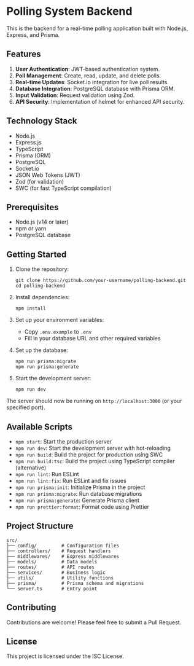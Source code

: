 # Polling System Backend

This is the backend for a real-time polling application built with Node.js, Express, and Prisma.

## Features

1. **User Authentication**: JWT-based authentication system.
2. **Poll Management**: Create, read, update, and delete polls.
3. **Real-time Updates**: Socket.io integration for live poll results.
4. **Database Integration**: PostgreSQL database with Prisma ORM.
5. **Input Validation**: Request validation using Zod.
6. **API Security**: Implementation of helmet for enhanced API security.

## Technology Stack

- Node.js
- Express.js
- TypeScript
- Prisma (ORM)
- PostgreSQL
- Socket.io
- JSON Web Tokens (JWT)
- Zod (for validation)
- SWC (for fast TypeScript compilation)

## Prerequisites

- Node.js (v14 or later)
- npm or yarn
- PostgreSQL database

## Getting Started

1. Clone the repository:
   ```
   git clone https://github.com/your-username/polling-backend.git
   cd polling-backend
   ```

2. Install dependencies:
   ```
   npm install
   ```

3. Set up your environment variables:
   - Copy `.env.example` to `.env`
   - Fill in your database URL and other required variables

4. Set up the database:
   ```
   npm run prisma:migrate
   npm run prisma:generate
   ```

5. Start the development server:
   ```
   npm run dev
   ```

The server should now be running on `http://localhost:3000` (or your specified port).

## Available Scripts

- `npm start`: Start the production server
- `npm run dev`: Start the development server with hot-reloading
- `npm run build`: Build the project for production using SWC
- `npm run build:tsc`: Build the project using TypeScript compiler (alternative)
- `npm run lint`: Run ESLint
- `npm run lint:fix`: Run ESLint and fix issues
- `npm run prisma:init`: Initialize Prisma in the project
- `npm run prisma:migrate`: Run database migrations
- `npm run prisma:generate`: Generate Prisma client
- `npm run prettier:format`: Format code using Prettier

## Project Structure

```
src/
├── config/         # Configuration files
├── controllers/    # Request handlers
├── middlewares/    # Express middlewares
├── models/         # Data models
├── routes/         # API routes
├── services/       # Business logic
├── utils/          # Utility functions
├── prisma/         # Prisma schema and migrations
└── server.ts       # Entry point
```


## Contributing

Contributions are welcome! Please feel free to submit a Pull Request.

## License

This project is licensed under the ISC License.